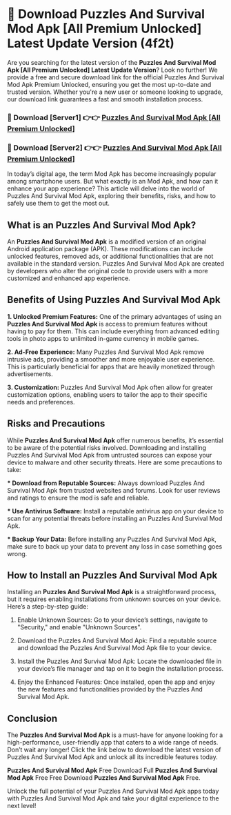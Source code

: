 # 🤖 Download Puzzles And Survival Mod Apk [All Premium Unlocked] Latest Update Version (4f2t)

Are you searching for the latest version of the <strong>Puzzles And Survival Mod Apk [All Premium Unlocked] Latest Update Version</strong>? Look no further! We provide a free and secure download link for the official Puzzles And Survival Mod Apk Premium Unlocked, ensuring you get the most up-to-date and trusted version. Whether you're a new user or someone looking to upgrade, our download link guarantees a fast and smooth installation process.


<h3>📌 Download [Server1] 👉👉 <a href="https://hapymods.com?title=Puzzles+And+Survival+Mod+Apk&ref=3B1">Puzzles And Survival Mod Apk [All Premium Unlocked]</a></h3>

<h3>📌 Download [Server2] 👉👉 <a href="https://hapymods.com?title=Puzzles+And+Survival+Mod+Apk&ref=3B1">Puzzles And Survival Mod Apk [All Premium Unlocked]</a></h3>


In today’s digital age, the term Mod Apk has become increasingly popular among smartphone users. But what exactly is an Mod Apk, and how can it enhance your app experience? This article will delve into the world of Puzzles And Survival Mod Apk, exploring their benefits, risks, and how to safely use them to get the most out.


<h2>What is an Puzzles And Survival Mod Apk?</h2>

An <strong>Puzzles And Survival Mod Apk</strong> is a modified version of an original Android application package (APK). These modifications can include unlocked features, removed ads, or additional functionalities that are not available in the standard version. Puzzles And Survival Mod Apk are created by developers who alter the original code to provide users with a more customized and enhanced app experience.


<h2>Benefits of Using Puzzles And Survival Mod Apk</h2>

<strong> 1. Unlocked Premium Features:</strong> One of the primary advantages of using an <strong>Puzzles And Survival Mod Apk</strong> is access to premium features without having to pay for them. This can include everything from advanced editing tools in photo apps to unlimited in-game currency in mobile games.

<strong> 2. Ad-Free Experience:</strong> Many Puzzles And Survival Mod Apk remove intrusive ads, providing a smoother and more enjoyable user experience. This is particularly beneficial for apps that are heavily monetized through advertisements.

<strong> 3. Customization:</strong> Puzzles And Survival Mod Apk often allow for greater customization options, enabling users to tailor the app to their specific needs and preferences.


<h2>Risks and Precautions</h2>

While <strong>Puzzles And Survival Mod Apk</strong> offer numerous benefits, it’s essential to be aware of the potential risks involved. Downloading and installing Puzzles And Survival Mod Apk from untrusted sources can expose your device to malware and other security threats. Here are some precautions to take:

<strong> * Download from Reputable Sources:</strong> Always download Puzzles And Survival Mod Apk from trusted websites and forums. Look for user reviews and ratings to ensure the mod is safe and reliable.

<strong> * Use Antivirus Software:</strong> Install a reputable antivirus app on your device to scan for any potential threats before installing an Puzzles And Survival Mod Apk.

<strong> * Backup Your Data:</strong> Before installing any Puzzles And Survival Mod Apk, make sure to back up your data to prevent any loss in case something goes wrong.


<h2>How to Install an Puzzles And Survival Mod Apk</h2>

Installing an <strong>Puzzles And Survival Mod Apk</strong> is a straightforward process, but it requires enabling installations from unknown sources on your device. Here’s a step-by-step guide:

 1. Enable Unknown Sources: Go to your device’s settings, navigate to "Security," and enable "Unknown Sources".

 2. Download the Puzzles And Survival Mod Apk: Find a reputable source and download the Puzzles And Survival Mod Apk file to your device.

 3. Install the Puzzles And Survival Mod Apk: Locate the downloaded file in your device’s file manager and tap on it to begin the installation process.

 4. Enjoy the Enhanced Features: Once installed, open the app and enjoy the new features and functionalities provided by the Puzzles And Survival Mod Apk.


<h2><strong>Conclusion</strong></h2>

The <strong>Puzzles And Survival Mod Apk</strong> is a must-have for anyone looking for a high-performance, user-friendly app that caters to a wide range of needs. Don’t wait any longer! Click the link below to download the latest version of Puzzles And Survival Mod Apk and unlock all its incredible features today.

<strong>Puzzles And Survival Mod Apk</strong> Free Download Full <strong>Puzzles And Survival Mod Apk</strong> Free Free Download <strong>Puzzles And Survival Mod Apk</strong> Free.

Unlock the full potential of your Puzzles And Survival Mod Apk apps today with Puzzles And Survival Mod Apk and take your digital experience to the next level!